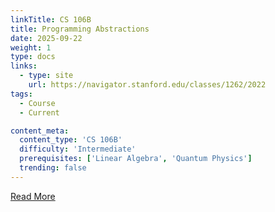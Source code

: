```yaml
---
linkTitle: CS 106B
title: Programming Abstractions
date: 2025-09-22
weight: 1
type: docs
links:
  - type: site
    url: https://navigator.stanford.edu/classes/1262/2022
tags:
  - Course
  - Current

content_meta:
  content_type: 'CS 106B'
  difficulty: 'Intermediate'
  prerequisites: ['Linear Algebra', 'Quantum Physics']
  trending: false
---
```


[Read More](https://navigator.stanford.edu/classes/1262/2022=)